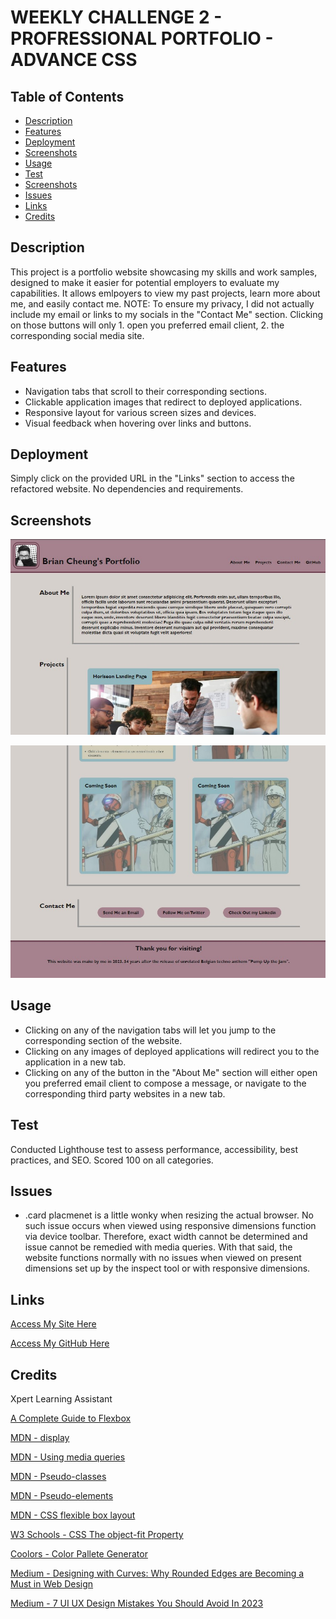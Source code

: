 # WEEKLY CHALLENGE 2 - PROFRESSIONAL PORTFOLIO - ADVANCE CSS

## Table of Contents
- [Description](#Description)
- [Features](#features)
- [Deployment](#Deployment)
- [Screenshots](#Screenshots)
- [Usage](#Usage)
- [Test](#Test)
- [Screenshots](#screenshots)
- [Issues](#Issues)
- [Links](#Links)
- [Credits](#Credits)

## Description
This project is a portfolio website showcasing my skills and work samples, designed to make it easier for potential employers to evaluate my capabilities. It allows emlpoyers to view my past projects, learn more about me, and easily contact me. NOTE: To ensure my privacy, I did not actually include my email or links to my socials in the "Contact Me" section. Clicking on those buttons will only 1. open you preferred email client, 2. the corresponding social media site.

## Features
- Navigation tabs that scroll to their corresponding sections.
- Clickable application images that redirect to deployed applications.
- Responsive layout for various screen sizes and devices.
- Visual feedback when hovering over links and buttons.

## Deployment
Simply click on the provided URL in the "Links" section to access the refactored website.
No dependencies and requirements.

## Screenshots
![Screenshot of My Site](Assets/Screenshots/Website-Preview-1.jpg)

![Screenshot of My Site](Assets/Screenshots/Website-Preview-2.jpg)

## Usage
- Clicking on any of the navigation tabs will let you jump to the corresponding section of the website.
- Clicking on any images of deployed applications will redirect you to the application in a new tab.
- Clicking on any of the button in the "About Me" section will either open you preferred email client to compose a message, or navigate to the corresponding third party websites in a new tab.

## Test
Conducted Lighthouse test to assess performance, accessibility, best practices, and SEO. Scored 100 on all categories.

## Issues
- .card placmenet is a little wonky when resizing the actual browser. No such issue occurs when viewed using responsive dimensions function via device toolbar. Therefore, exact width cannot be determined and issue cannot be remedied with media queries. With that said, the website functions normally with no issues when viewed on present dimensions set up by the inspect tool or with responsive dimensions.

## Links
[Access My Site Here]()

[Access My GitHub Here]()

## Credits
Xpert Learning Assistant

[A Complete Guide to Flexbox](https://css-tricks.com/snippets/css/a-guide-to-flexbox/#aa-background)

[MDN - display](https://developer.mozilla.org/en-US/docs/Web/CSS/display)

[MDN - Using media queries](https://developer.mozilla.org/en-US/docs/Web/CSS/CSS_media_queries/Using_media_queries)

[MDN - Pseudo-classes](https://developer.mozilla.org/en-US/docs/Web/CSS/Pseudo-classes)

[MDN - Pseudo-elements](https://developer.mozilla.org/en-US/docs/Web/CSS/Pseudo-elements)

[MDN - CSS flexible box layout](https://developer.mozilla.org/en-US/docs/Web/CSS/CSS_Flexible_Box_Layout)

[W3 Schools - CSS The object-fit Property](https://www.w3schools.com/css/css3_object-fit.asp)

[Coolors - Color Pallete Generator](https://coolors.co/)

[Medium - Designing with Curves: Why Rounded Edges are Becoming a Must in Web Design](https://bootcamp.uxdesign.cc/designing-with-curves-why-rounded-edges-are-becoming-a-must-in-web-design-937e69d24ca4)

[Medium - 7 UI UX Design Mistakes You Should Avoid In 2023](https://medium.com/@uidesign0005/7-common-design-mistakes-b07dea46a4c4)

